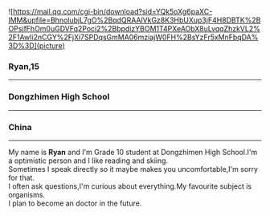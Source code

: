 ![https://mail.qq.com/cgi-bin/download?sid=YQk5oXg6paXC-lMM&upfile=BhnolubjL7gO%2BqdQRAAlVkGz8K3HbUXup3jF4H8DBTK%2BOPsifFhOm0uGDVFq2Poci2%2BbpdizYBOM1T4PXeAObX8uLvqqZhzkVL2%2F1AwIi2nCGY%2FjXi7SPDqsGmMA06mziajW0FH%2BsYzFr5xMnFbqDA%3D%3D](picture) 
### Ryan,15
--------
### Dongzhimen High School
--------
### China
--------
 My name is **Ryan** and I'm Grade 10 student at Dongzhimen High School.I'm a optimistic person and I like reading and skiing.  
   Sometimes I speak directly so it maybe makes you uncomfortable,I'm sorry for that.  
     I often ask questions,I'm curious about everything.My favourite subject is organisms.  
     I plan to become an doctor in the future.
